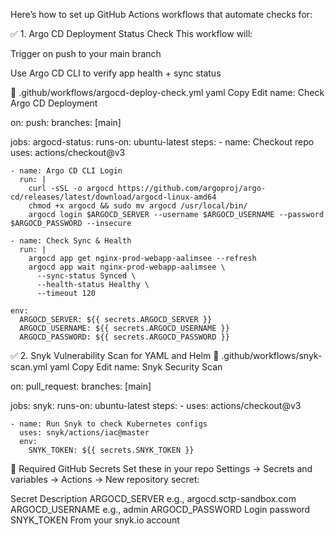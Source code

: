
Here’s how to set up GitHub Actions workflows that automate checks for:

✅ 1. Argo CD Deployment Status Check
This workflow will:

Trigger on push to your main branch

Use Argo CD CLI to verify app health + sync status

📄 .github/workflows/argocd-deploy-check.yml
yaml
Copy
Edit
name: Check Argo CD Deployment

on:
  push:
    branches: [main]

jobs:
  argocd-status:
    runs-on: ubuntu-latest
    steps:
    - name: Checkout repo
      uses: actions/checkout@v3

    - name: Argo CD CLI Login
      run: |
        curl -sSL -o argocd https://github.com/argoproj/argo-cd/releases/latest/download/argocd-linux-amd64
        chmod +x argocd && sudo mv argocd /usr/local/bin/
        argocd login $ARGOCD_SERVER --username $ARGOCD_USERNAME --password $ARGOCD_PASSWORD --insecure

    - name: Check Sync & Health
      run: |
        argocd app get nginx-prod-webapp-aalimsee --refresh
        argocd app wait nginx-prod-webapp-aalimsee \
          --sync-status Synced \
          --health-status Healthy \
          --timeout 120

    env:
      ARGOCD_SERVER: ${{ secrets.ARGOCD_SERVER }}
      ARGOCD_USERNAME: ${{ secrets.ARGOCD_USERNAME }}
      ARGOCD_PASSWORD: ${{ secrets.ARGOCD_PASSWORD }}
✅ 2. Snyk Vulnerability Scan for YAML and Helm
📄 .github/workflows/snyk-scan.yml
yaml
Copy
Edit
name: Snyk Security Scan

on:
  pull_request:
    branches: [main]

jobs:
  snyk:
    runs-on: ubuntu-latest
    steps:
    - uses: actions/checkout@v3

    - name: Run Snyk to check Kubernetes configs
      uses: snyk/actions/iac@master
      env:
        SNYK_TOKEN: ${{ secrets.SNYK_TOKEN }}
🔐 Required GitHub Secrets
Set these in your repo Settings → Secrets and variables → Actions → New repository secret:

Secret	Description
ARGOCD_SERVER	e.g., argocd.sctp-sandbox.com
ARGOCD_USERNAME	e.g., admin
ARGOCD_PASSWORD	Login password
SNYK_TOKEN	From your snyk.io account

